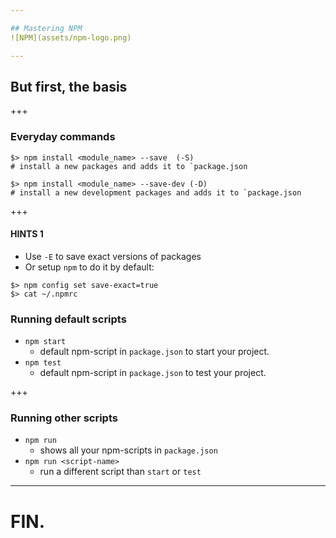 ```yaml
---

## Mastering NPM
![NPM](assets/npm-logo.png)

--- 
```


## But first, the basis

+++

### Everyday commands

```
$> npm install <module_name> --save  (-S)
# install a new packages and adds it to `package.json

$> npm install <module_name> --save-dev (-D) 
# install a new development packages and adds it to `package.json
``` 

+++ 

#### HINTS 1

- Use `-E` to save exact versions of packages
- Or setup `npm` to do it by default: 

```
$> npm config set save-exact=true
$> cat ~/.npmrc
```

### Running default scripts 

- `npm start`
  - default npm-script in `package.json` to start your project.
- `npm test`
  - default npm-script in `package.json` to test your project.

+++

### Running other scripts

- `npm run`
  - shows all your npm-scripts in `package.json`
- `npm run <script-name>`
  - run a different script than `start` or `test`
  

--- 

# FIN.
